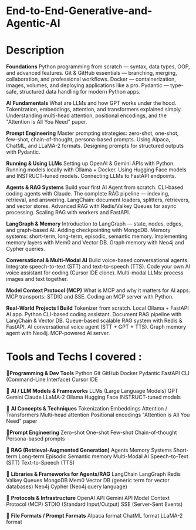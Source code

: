 # End-to-End-Generative-and-Agentic-AI

# Description
**Foundations**
Python programming from scratch — syntax, data types, OOP, and advanced features.
Git & GitHub essentials — branching, merging, collaboration, and professional workflows.
Docker — containerization, images, volumes, and deploying applications like a pro.
Pydantic — type-safe, structured data handling for modern Python apps.

**AI Fundamentals**
What are LLMs and how GPT works under the hood.
Tokenization, embeddings, attention, and transformers explained simply.
Understanding multi-head attention, positional encodings, and the "Attention is All You Need" paper.

**Prompt Engineering**
Master prompting strategies: zero-shot, one-shot, few-shot, chain-of-thought, persona-based prompts.
Using Alpaca, ChatML, and LLaMA-2 formats.
Designing prompts for structured outputs with Pydantic.

**Running & Using LLMs**
Setting up OpenAI & Gemini APIs with Python.
Running models locally with Ollama + Docker.
Using Hugging Face models and INSTRUCT-tuned models.
Connecting LLMs to FastAPI endpoints.

**Agents & RAG Systems**
Build your first AI Agent from scratch.
CLI-based coding agents with Claude.
The complete RAG pipeline — indexing, retrieval, and answering.
LangChain: document loaders, splitters, retrievers, and vector stores.
Advanced RAG with Redis/Valkey Queues for async processing.
Scaling RAG with workers and FastAPI.

**LangGraph & Memory**
Introduction to LangGraph — state, nodes, edges, and graph-based AI.
Adding checkpointing with MongoDB.
Memory systems: short-term, long-term, episodic, semantic memory.
Implementing memory layers with Mem0 and Vector DB.
Graph memory with Neo4j and Cypher queries.

**Conversational & Multi-Modal AI**
Build voice-based conversational agents.
Integrate speech-to-text (STT) and text-to-speech (TTS).
Code your own AI voice assistant for coding (Cursor IDE clone).
Multi-modal LLMs: process images and text together.

**Model Context Protocol (MCP)**
What is MCP and why it matters for AI apps.
MCP transports: STDIO and SSE.
Coding an MCP server with Python.

**Real-World Projects I Build**
Tokenizer from scratch.
Local Ollama + FastAPI AI app.
Python CLI-based coding assistant.
Document RAG pipeline with LangChain & Vector DB.
Queue-based scalable RAG system with Redis & FastAPI.
AI conversational voice agent (STT + GPT + TTS).
Graph memory agent with Neo4j.
MCP-powered AI server.


# Tools and Techs I covered :
🐍**Programming & Dev Tools**
Python
Git
GitHub
Docker
Pydantic
FastAPI
CLI (Command-Line Interface)
Cursor IDE

🧠 **AI / LLM Models & Frameworks**
LLMs (Large Language Models)
GPT
Gemini
Claude
LLaMA-2
Ollama
Hugging Face
INSTRUCT-tuned models

🧩 **AI Concepts & Techniques**
Tokenization
Embeddings
Attention / Transformers
Multi-head attention
Positional encodings
"Attention is All You Need" paper

🔗**Prompt Engineering**
Zero-shot
One-shot
Few-shot
Chain-of-thought
Persona-based prompts

🔗 **RAG (Retrieval-Augmented Generation)**
Agents
Memory Systems
Short-term
Long-term
Episodic
Semantic memory
Multi-Modal AI
Speech-to-Text (STT)
Text-to-Speech (TTS)

🧮 **Libraries & Frameworks for Agents/RAG**
LangChain
LangGraph
Redis
Valkey Queues
MongoDB
Mem0
Vector DB (generic term for vector databases)
Neo4j
Cypher (Neo4j query language)

🔗 **Protocols & Infrastructure**
OpenAI API
Gemini API
Model Context Protocol (MCP)
STDIO (Standard Input/Output)
SSE (Server-Sent Events)

🧰 **File Formats / Prompt Formats**
Alpaca format
ChatML format
LLaMA-2 format
